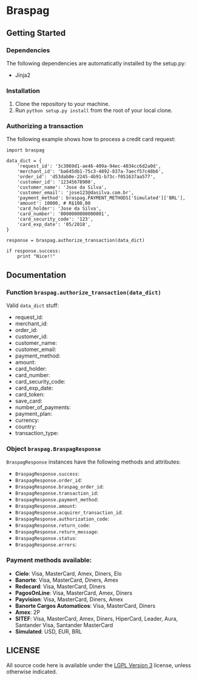 # Braspag

## Getting Started

### Dependencies

The following dependencies are automaticatly installed by the setup.py:

* Jinja2

### Installation

1. Clone the repository to your machine.
2. Run `python setup.py install` from the root of your local clone.

### Authorizing a transaction

The following example shows how to process a credit card request:

    import braspag
    
    data_dict = {
        'request_id': '3c3069d1-ae46-409a-94ec-4034cc6d2a0d',
        'merchant_id': 'ba645db1-75c3-4892-837a-7aecf57c48b6',
        'order_id': 'd53dab0e-2245-4b91-b73c-f051637aa577',
        'customer_id': '12345678900', 
        'customer_name': 'Jose da Silva',
        'customer_email': 'jose123@dasilva.com.br',
        'payment_method': braspag.PAYMENT_METHODS['Simulated']['BRL'],
        'amount': 10000, # R$100,00
        'card_holder': 'Jose da Silva',
        'card_number': '0000000000000001',
        'card_security_code': '123',
        'card_exp_date': '05/2018',
    }

    response = braspag.authorize_transaction(data_dict)
    
    if response.success:
        print "Nice!!"
        
## Documentation

### Function `braspag.authorize_transaction(data_dict)`

Valid `data_dict` stuff:

 * request\_id: 
 * merchant\_id:
 * order\_id:
 * customer\_id:
 * customer\_name:
 * customer\_email:
 * payment\_method:
 * amount:
 * card\_holder:
 * card\_number:
 * card\_security_code:
 * card\_exp_date:
 * card\_token:
 * save\_card:
 * number\_of\_payments:
 * payment\_plan:
 * currency:
 * country:
 * transaction\_type:
 
### Object `braspag.BraspagResponse`

`BraspagResponse` instances have the following methods and attributes:

 * `BraspagResponse.success`: 
 * `BraspagResponse.order_id`: 
 * `BraspagResponse.braspag_order_id`: 
 * `BraspagResponse.transaction_id`: 
 * `BraspagResponse.payment_method`: 
 * `BraspagResponse.amount`: 
 * `BraspagResponse.acquirer_transaction_id`: 
 * `BraspagResponse.authorization_code`: 
 * `BraspagResponse.return_code`: 
 * `BraspagResponse.return_message`: 
 * `BraspagResponse.status`: 
 * `BraspagResponse.errors`: 
 
### Payment methods available:

* __Cielo__: Visa, MasterCard, Amex, Diners, Elo
* __Banorte__: Visa, MasterCard, Diners, Amex
* __Redecard__: Visa, MasterCard, Diners
* __PagosOnLine__: Visa, MasterCard, Amex, Diners
* __Payvision__: Visa, MasterCard, Diners, Amex
* __Banorte Cargos Automaticos__: Visa, MasterCard, Diners
* __Amex__: 2P
* __SITEF__: Visa, MasterCard, Amex, Diners, HiperCard, Leader, Aura, Santander Visa, Santander MasterCard
* __Simulated__: USD, EUR, BRL

## LICENSE

All source code here is available under the [LGPL Version 3][] license, unless
otherwise indicated.

  [LGPL Version 3]: http://www.gnu.org/licenses/lgpl.txt 
